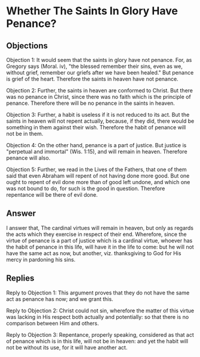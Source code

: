 # Whether The Saints In Glory Have Penance?

## Objections

Objection 1: It would seem that the saints in glory have not penance. For, as Gregory says (Moral. iv), "the blessed remember their sins, even as we, without grief, remember our griefs after we have been healed." But penance is grief of the heart. Therefore the saints in heaven have not penance.

Objection 2: Further, the saints in heaven are conformed to Christ. But there was no penance in Christ, since there was no faith which is the principle of penance. Therefore there will be no penance in the saints in heaven.

Objection 3: Further, a habit is useless if it is not reduced to its act. But the saints in heaven will not repent actually, because, if they did, there would be something in them against their wish. Therefore the habit of penance will not be in them.

Objection 4: On the other hand, penance is a part of justice. But justice is "perpetual and immortal" (Wis. 1:15), and will remain in heaven. Therefore penance will also.

Objection 5: Further, we read in the Lives of the Fathers, that one of them said that even Abraham will repent of not having done more good. But one ought to repent of evil done more than of good left undone, and which one was not bound to do, for such is the good in question. Therefore repentance will be there of evil done.

## Answer



I answer that, The cardinal virtues will remain in heaven, but only as regards the acts which they exercise in respect of their end. Wherefore, since the virtue of penance is a part of justice which is a cardinal virtue, whoever has the habit of penance in this life, will have it in the life to come: but he will not have the same act as now, but another, viz. thanksgiving to God for His mercy in pardoning his sins.

## Replies

Reply to Objection 1: This argument proves that they do not have the same act as penance has now; and we grant this.

Reply to Objection 2: Christ could not sin, wherefore the matter of this virtue was lacking in His respect both actually and potentially: so that there is no comparison between Him and others.

Reply to Objection 3: Repentance, properly speaking, considered as that act of penance which is in this life, will not be in heaven: and yet the habit will not be without its use, for it will have another act.